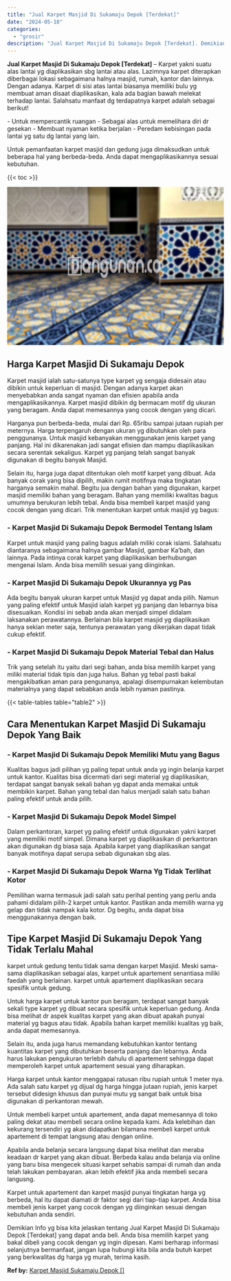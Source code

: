 ```yaml
---
title: "Jual Karpet Masjid Di Sukamaju Depok [Terdekat]"
date: "2024-05-18"
categories: 
  - "grosir"
description: "Jual Karpet Masjid Di Sukamaju Depok [Terdekat]. Demikian Info yg bisa kita jelaskan tentang Jual Karpet Masjid Di Sukamaju Depok [Terdekat] yang dapat and..."
---
```


**Jual Karpet Masjid Di Sukamaju Depok \[Terdekat\]** – Karpet yakni suatu alas lantai yg diaplikasikan sbg lantai atau alas. Lazimnya karpet diterapkan diberbagai lokasi sebagaimana halnya masjid, rumah, kantor dan lainnya. Dengan adanya. Karpet di sisi atas lantai biasanya memiliki bulu yg membuat aman disaat diaplikasikan, kala ada bagian bawah melekat terhadap lantai. Salahsatu manfaat dg terdapatnya karpet adalah sebagai berikut!

\- Untuk mempercantik ruangan - Sebagai alas untuk memelihara diri dr gesekan - Membuat nyaman ketika berjalan - Peredam kebisingan pada lantai yg satu dg lantai yang lain.

Untuk pemanfaatan karpet masjid dan gedung juga dimaksudkan untuk beberapa hal yang berbeda-beda. Anda dapat mengaplikasikannya sesuai kebutuhan.

{{< toc >}}

![Jual Karpet Masjid Di Sukamaju Depok [Terdekat]](/images/grosir-karpet-murah-44.png)

## Harga Karpet Masjid Di Sukamaju Depok

Karpet masjid ialah satu-satunya type karpet yg sengaja didesain atau dibikin untuk keperluan di masjid. Dengan adanya karpet akan menyebabkan anda sangat nyaman dan efisien apabila anda mengaplikasikannya. Karpet masjid dibikin dg bermacam motif dg ukuran yang beragam. Anda dapat memesannya yang cocok dengan yang dicari.

Harganya pun berbeda-beda, mulai dari Rp. 65ribu sampai jutaan rupiah per meternya. Harga terpengaruh dengan ukuran yg dibutuhkan oleh para penggunanya. Untuk masjid kebanyakan menggunakan jenis karpet yang panjang. Hal ini dikarenakan jadi sangat efisien dan mampu diaplikasikan secara serentak sekaligus. Karpet yg panjang telah sangat banyak digunakan di begitu banyak Masjid.

Selain itu, harga juga dapat ditentukan oleh motif karpet yang dibuat. Ada banyak corak yang bisa dipilih, makin rumit motifnya maka tingkatan harganya semakin mahal. Begitu jua dengan bahan yang digunakan, karpet masjid memiliki bahan yang beragam. Bahan yang memiliki kwalitas bagus umumnya berukuran lebih tebal. Anda bisa membeli karpet masjid yang cocok dengan yang dicari. Trik menentukan karpet untuk masjid yg bagus:

### \- Karpet Masjid Di Sukamaju Depok Bermodel Tentang Islam

Karpet untuk masjid yang paling bagus adalah miliki corak islami. Salahsatu diantaranya sebagaimana halnya gambar Masjid, gambar Ka’bah, dan lainnya. Pada intinya corak karpet yang diaplikasikan berhubungan mengenai Islam. Anda bisa memilih sesuai yang diinginkan.

### \- Karpet Masjid Di Sukamaju Depok Ukurannya yg Pas

Ada begitu banyak ukuran karpet untuk Masjid yg dapat anda pilih. Namun yang paling efektif untuk Masjid ialah karpet yg panjang dan lebarnya bisa disesuaikan. Kondisi ini sebab anda akan menjadi simpel didalam laksanakan perawatannya. Berlainan bila karpet masjid yg diaplikasikan hanya sekian meter saja, tentunya perawatan yang dikerjakan dapat tidak cukup efektif.

### \- Karpet Masjid Di Sukamaju Depok Material Tebal dan Halus

Trik yang setelah itu yaitu dari segi bahan, anda bisa memilih karpet yang miliki material tidak tipis dan juga halus. Bahan yg tebal pasti bakal mengakibatkan aman para pengunanya, apalagi disempurnakan kelembutan materialnya yang dapat sebabkan anda lebih nyaman pastinya.

{{< table-tables table="table2" >}}

## Cara Menentukan Karpet Masjid Di Sukamaju Depok Yang Baik

### \- Karpet Masjid Di Sukamaju Depok Memiliki Mutu yang Bagus

Kualitas bagus jadi pilihan yg paling tepat untuk anda yg ingin belanja karpet untuk kantor. Kualitas bisa dicermati dari segi material yg diaplikasikan, terdapat sangat banyak sekali bahan yg dapat anda memakai untuk membikin karpet. Bahan yang tebal dan halus menjadi salah satu bahan paling efektif untuk anda pilih.

### \- Karpet Masjid Di Sukamaju Depok Model Simpel

Dalam perkantoran, karpet yg paling efektif untuk digunakan yakni karpet yang memiliki motif simpel. Dimana karpet yg diaplikasikan di perkantoran akan digunakan dg biasa saja. Apabila karpet yang diaplikasikan sangat banyak motifnya dapat serupa sebab digunakan sbg alas.

### \- Karpet Masjid Di Sukamaju Depok Warna Yg Tidak Terlihat Kotor

Pemilihan warna termasuk jadi salah satu perihal penting yang perlu anda pahami didalam pilih-2 karpet untuk kantor. Pastikan anda memilih warna yg gelap dan tidak nampak kala kotor. Dg begitu, anda dapat bisa menggunakannya dengan baik.

## Tipe Karpet Masjid Di Sukamaju Depok Yang Tidak Terlalu Mahal

karpet untuk gedung tentu tidak sama dengan karpet Masjid. Meski sama-sama diaplikasikan sebagai alas, karpet untuk apartement senantiasa miliki faedah yang berlainan. karpet untuk apartement diaplikasikan secara spesifik untuk gedung.

Untuk harga karpet untuk kantor pun beragam, terdapat sangat banyak sekali type karpet yg dibuat secara spesifik untuk keperluan gedung. Anda bisa melihat dr aspek kualitas karpet yang akan dibuat apakah punyai material yg bagus atau tidak. Apabila bahan karpet memiliki kualitas yg baik, anda dapat memesannya.

Selain itu, anda juga harus memandang kebutuhkan kantor tentang kuantitas karpet yang dibutuhkan beserta panjang dan lebarnya. Anda harus lakukan pengukuran terlebih dahulu di apartement sehingga dapat memperoleh karpet untuk apartement sesuai yang diharapkan.

Harga karpet untuk kantor menggapai ratusan ribu rupiah untuk 1 meter nya. Ada salah satu karpet yg dijual dg harga hingga jutaan rupiah, jenis karpet tersebut didesign khusus dan punyai mutu yg sangat baik untuk bisa digunakan di perkantoran mewah.

Untuk membeli karpet untuk apartement, anda dapat memesannya di toko paling dekat atau membeli secara online kepada kami. Ada kelebihan dan kekurang tersendiri yg akan didapatkan bilamana membeli karpet untuk apartement di tempat langsung atau dengan online.

Apabila anda belanja secara langsung dapat bisa melihat dan meraba keadaan dr karpet yang akan dibuat. Berbeda kalau anda belanja via online yang baru bisa mengecek situasi karpet sehabis sampai di rumah dan anda telah lakukan pembayaran. akan lebih efektif jika anda membeli secara langusng.

Karpet untuk apartement dan karpet masjid punyai tingkatan harga yg berbeda, hal itu dapat diamati dr faktor segi dari tiap-tiap karpet. Anda bisa membeli jenis karpet yang cocok dengan yg diinginkan sesuai dengan kebutuhan anda sendiri.

Demikian Info yg bisa kita jelaskan tentang Jual Karpet Masjid Di Sukamaju Depok \[Terdekat\] yang dapat anda beli. Anda bisa memilih karpet yang bakal dibeli yang cocok dengan yg ingin dipesan. Kami berharap informasi selanjutnya bermanfaat, jangan lupa hubungi kita bila anda butuh karpet yang berkwalitas dg harga yg murah, terima kasih.

**Ref by:**  [Karpet Masjid Sukamaju Depok []](https://id.wikipedia.org/wiki/Karpet)
